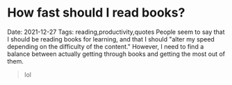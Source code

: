 # How fast should I read books?
Date: 2021-12-27
Tags: reading,productivity,quotes
People seem to say that I should be reading books for learning, and that I should "alter my speed depending on the difficulty of the content." However, I need to find a balance between actually getting through books and getting the most out of them.

> lol
